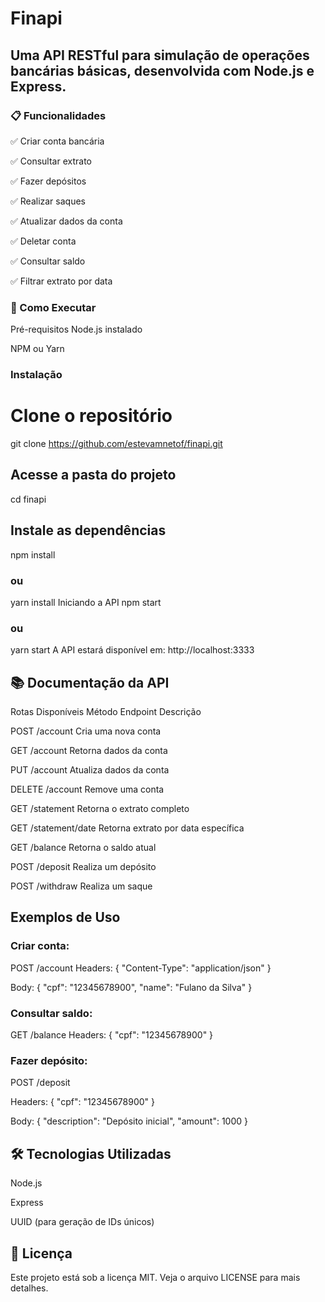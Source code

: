 # Finapi
## Uma API RESTful para simulação de operações bancárias básicas, desenvolvida com Node.js e Express.

### 📋 Funcionalidades 

✅ Criar conta bancária

✅ Consultar extrato

✅ Fazer depósitos

✅ Realizar saques

✅ Atualizar dados da conta

✅ Deletar conta

✅ Consultar saldo

✅ Filtrar extrato por data

### 🚀 Como Executar
Pré-requisitos
Node.js instalado

NPM ou Yarn

### Instalação
# Clone o repositório
git clone https://github.com/estevamnetof/finapi.git

## Acesse a pasta do projeto
cd finapi

## Instale as dependências
npm install
### ou
yarn install
Iniciando a API
npm start
### ou
yarn start
A API estará disponível em: http://localhost:3333

## 📚 Documentação da API
Rotas Disponíveis
Método	Endpoint	Descrição

POST	/account	Cria uma nova conta

GET	/account	Retorna dados da conta

PUT	/account	Atualiza dados da conta

DELETE	/account	Remove uma conta

GET	/statement	Retorna o extrato completo

GET	/statement/date	Retorna extrato por data específica

GET	/balance	Retorna o saldo atual

POST	/deposit	Realiza um depósito

POST	/withdraw	Realiza um saque

## Exemplos de Uso
### Criar conta:

POST /account
Headers: { "Content-Type": "application/json" }

Body: { "cpf": "12345678900", "name": "Fulano da Silva" }

### Consultar saldo:

GET /balance
Headers: { "cpf": "12345678900" }

### Fazer depósito:

POST /deposit

Headers: { "cpf": "12345678900" }

Body: { "description": "Depósito inicial", "amount": 1000 }

## 🛠 Tecnologias Utilizadas
Node.js

Express

UUID (para geração de IDs únicos)

## 📝 Licença
Este projeto está sob a licença MIT. Veja o arquivo LICENSE para mais detalhes.
